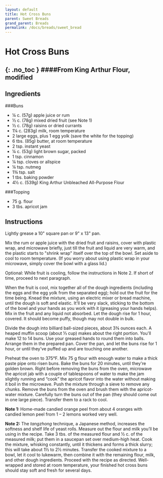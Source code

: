 ```yaml
---
layout: default
title: Hot Cross Buns
parent: Sweet Breads
grand_parent: Breads
permalink: /docs/breads/sweet_bread
---
```


# Hot Cross Buns
{: .no_toc }
####From King Arthur Flour, modified
---

## Ingredients
###Buns
<ul>
	<li>¼ c. (57g) apple juice or rum</li>
	<li>½ c. (78g) mixed dried fruit (see Note 1)</li>
	<li>½ c. (78g) raisins or dried currants</li>
	<li>1¼ c. (283g) milk, room temperature</li>
	<li>2 large eggs, plus 1 egg yolk (save the white for the topping)</li>
	<li>6 tbs. (85g) butter, at room temperature</li>
	<li>2 tsp. instant yeast</li>
	<li>¼ c. (53g) light brown sugar, packed</li>
	<li>1 tsp. cinnamon</li>
	<li>¼ tsp. cloves or allspice</li>
	<li>¼ tsp. nutmeg</li>
	<li>1¾ tsp. salt</li>
	<li>1 tbs. baking powder</li>
	<li>4½ c. (539g) King Arthur Unbleached All-Purpose Flour</li>
</ul>

###Topping
<ul>
	<li>75 g. flour</li>
	<li>3 tbs. apricot jam</li>
</ul>

## Instructions
Lightly grease a 10" square pan or 9" x 13" pan.

Mix the rum or apple juice with the dried fruit and raisins,
cover with plastic wrap, and microwave briefly, just till the fruit and liquid
are very warm, and the plastic starts to &quot;shrink wrap&quot; itself over
the top of the bowl. Set aside to cool to room temperature. (If you worry about
using plastic wrap in your microwave, simply cover the bowl with a glass lid.)

Optional: While fruit is cooling, follow the instructions in
Note 2. If short of time, proceed to next paragraph.

When the fruit is cool, mix together all of the dough
ingredients (including the eggs and the egg yolk from the separated egg); hold
out the fruit for the time being. Knead the mixture, using an electric mixer or
bread machine, until the dough is soft and elastic. It'll be very slack,
sticking to the bottom of the bowl and your hands as you work with it (greasing
your hands helps). Mix in the fruit and any liquid not absorbed. Let the dough
rise for 1 hour, covered. It should become puffy, though may not double in
bulk.

Divide the dough into billiard ball-sized pieces, about 3¾
ounces each. A heaped muffin scoop (about ⅓ cup) makes about the right portion.
You'll make 12 to 14 buns. Use your greased hands to round them into balls.
Arrange them in the prepared pan. Cover the pan, and let the buns rise for 1
hour, or until they've puffed up and are touching one another.

Preheat the oven to 375°F. Mix 75 g flour with enough water
to make a thick paste pipe onto risen buns. Bake the buns for 20 minutes, until
they're golden brown. Right before removing the buns from the oven, microwave
the apricot jab with a couple of tablespoons of water to make the jam slightly
running and “cook” the apricot flavor into the water without making it boil in
the microwave. Push the mixture through a sieve to remove any chunks. Remove the
buns from the oven and brush them with the apricot-water mixture. Carefully
turn the buns out of the pan (they should come out in one large piece). Transfer
them to a rack to cool.

<b>Note 1: </b>Home-made candied orange peel from about 4
oranges with candied lemon peel from 1 – 2 lemons worked very well.

<b>Note 2:</b> The <i>tangzhong</i> technique, a Japanese
method, increases the softness and shelf life of yeast rolls. Measure out the
flour and milk you’ll be using in the recipe. Take 3 tbs. of the measured flour
and ½ c. of the measured milk; put them in a saucepan set over medium-high
heat. Cook the mixture, whisking constantly, until it thickens and forms a
thick slurry; this will take about 1½ to 2½ minutes. Transfer the cooked
mixture to a bowl, let it cool to lukewarm, then combine it with the remaining
flour, milk, and other dough ingredients. Proceed with the recipe as directed.
Well-wrapped and stored at room temperature, your finished hot cross buns
should stay soft and fresh for several days.
